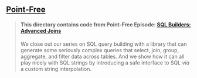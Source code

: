 ## [Point-Free](https://www.pointfree.co)

> #### This directory contains code from Point-Free Episode: [SQL Builders: Advanced Joins](https://www.pointfree.co/episodes/ep322-sql-builders-advanced-joins)
>
> We close out our series on SQL query building with a library that can generate some seriously complex queries that select, join, group, aggregate, and filter data across tables. And we show how it can all play nicely with SQL strings by introducing a safe interface to SQL _via_ a custom string interpolation.
